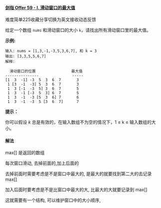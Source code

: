 #### [剑指 Offer 59 - I. 滑动窗口的最大值](https://leetcode-cn.com/problems/hua-dong-chuang-kou-de-zui-da-zhi-lcof/)

难度简单225收藏分享切换为英文接收动态反馈

给定一个数组 `nums` 和滑动窗口的大小 `k`，请找出所有滑动窗口里的最大值。

**示例:**

```
输入: nums = [1,3,-1,-3,5,3,6,7], 和 k = 3
输出: [3,3,5,5,6,7] 
解释: 

  滑动窗口的位置                最大值
---------------               -----
[1  3  -1] -3  5  3  6  7       3
 1 [3  -1  -3] 5  3  6  7       3
 1  3 [-1  -3  5] 3  6  7       5
 1  3  -1 [-3  5  3] 6  7       5
 1  3  -1  -3 [5  3  6] 7       6
 1  3  -1  -3  5 [3  6  7]      7
```

 

**提示：**

你可以假设 *k* 总是有效的，在输入数组不为空的情况下，1 ≤ k ≤ 输入数组的大小。

#### 解法

max[] 是返回的数组

每次窗口滑动, 去掉前面的,加上后面的

去掉前面时需要考虑是不是窗口中最大的, 是最大的就要找到第二大的去记录 max[]

加入后面时要考虑是不是比窗口中最大的大, 比最大的大就要记录到 max[]

这就需要有一个结构, 可以维护窗口中的大小顺序, 

```

```

